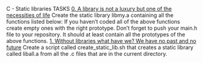 C - Static libraries
TASKS
[0. A library is not a luxury but one of the necessities of life](libmy.a)
Create the static library libmy.a containing all the functions listed below:
If you haven’t coded all of the above functions create empty ones with the right prototype.
Don’t forget to push your main.h file to your repository. It should at least contain all the prototypes of the above functions.
[1. Without libraries what have we? We have no past and no future](create_static_lib.sh)
Create a script called create_static_lib.sh that creates a static library called liball.a from all the .c files that are in the current directory.

